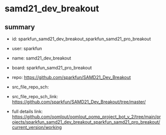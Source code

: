 # samd21_dev_breakout
 
## summary 
* id: sparkfun_samd21_dev_breakout_sparkfun_samd21_pro_breakout
* user: sparkfun
* name: samd21_dev_breakout
* board: sparkfun_samd21_pro_breakout
* repo: https://github.com/sparkfun/SAMD21_Dev_Breakout



* src_file_repo_sch: 
* src_file_repo_sch_link: https://github.com/sparkfun/SAMD21_Dev_Breakout/tree/master/
* full details link: https://github.com/oomlout/oomlout_oomp_project_bot_v_2/tree/main/projects/sparkfun_samd21_dev_breakout_sparkfun_samd21_pro_breakout/current_version/working  








